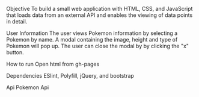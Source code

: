 Objective
To build a small web application with HTML, CSS, and JavaScript that loads
data from an external API and enables the viewing of data points in detail.

User Information
The user views Pokemon information by selecting a Pokemon by name. A modal containing the image, height and type of Pokemon will pop up. The user can close the modal by by clicking the "x" button. 

How to run
Open html from gh-pages

Dependencies
ESlint, Polyfill, jQuery, and bootstrap

Api
Pokemon Api
